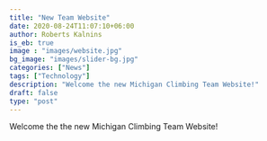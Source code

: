 ```yaml
---
title: "New Team Website"
date: 2020-08-24T11:07:10+06:00
author: Roberts Kalnins
is_eb: true
image : "images/website.jpg"
bg_image: "images/slider-bg.jpg"
categories: ["News"]
tags: ["Technology"]
description: "Welcome the new Michigan Climbing Team Website!"
draft: false
type: "post"
---
```


Welcome the the new Michigan Climbing Team Website!
